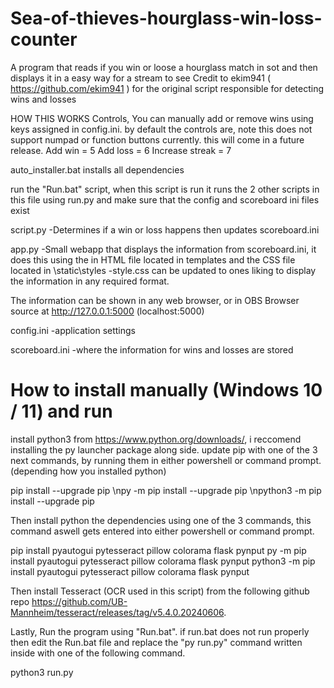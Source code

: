# Sea-of-thieves-hourglass-win-loss-counter
A program that reads if you win or loose a hourglass match in sot and then displays it in a easy way for a stream to see
Credit to ekim941 ( https://github.com/ekim941 ) for the original script responsible for detecting wins and losses


HOW THIS WORKS
Controls, You can manually add or remove wins using keys assigned in config.ini. by default the controls are, note this does not support numpad or function buttons currently. this will come in a future release.
Add win = 5
Add loss = 6
Increase streak = 7



auto_installer.bat installs all dependencies

run the "Run.bat" script, when this script is run it runs the 2 other scripts in this file using run.py and make sure that the config and scoreboard ini files exist

script.py
	-Determines if a win or loss happens then updates scoreboard.ini

app.py
	-Small webapp that displays the information from scoreboard.ini, it does this using the in HTML file located in templates and the CSS file located in \static\styles
	-style.css can be updated to ones liking to display the information in any required format.
	
The information can be shown in any web browser, or in OBS Browser source at http://127.0.0.1:5000 (localhost:5000)

config.ini
	-application settings
	
scoreboard.ini
	-where the information for wins and losses are stored

# How to install manually (Windows 10 / 11) and run

install python3 from https://www.python.org/downloads/, i reccomend installing the py launcher package along side.
update pip with one of the 3 next commands, by running them in either powershell or command prompt. (depending how you installed python)

pip install --upgrade pip
\npy -m pip install --upgrade pip
\npython3 -m pip install --upgrade pip

Then install python the dependencies using one of the 3 commands, this command aswell gets entered into either powershell or command prompt. 

pip install pyautogui pytesseract pillow colorama flask pynput
py -m pip install pyautogui pytesseract pillow colorama flask pynput
python3 -m pip install pyautogui pytesseract pillow colorama flask pynput

Then install Tesseract (OCR used in this script) from the following github repo https://github.com/UB-Mannheim/tesseract/releases/tag/v5.4.0.20240606.

Lastly, Run the program using "Run.bat". if run.bat does not run properly then edit the Run.bat file and replace the "py run.py" command written inside with one of the following command.

python3 run.py
